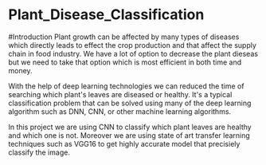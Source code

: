 # Plant_Disease_Classification
#Introduction
Plant growth can be affected by many types of diseases which directly leads to effect the crop production and that affect the supply chain in food industry. We have a lot of option to decrease the plant dieseas but we need to take that option which is most efficient in both time and money.

With the help of deep learning technologies we can reduced the time of searching which plant's leaves are diseased or healthy. It's a typical classification problem that can be solved using many of the deep learning algorithm such as DNN, CNN, or other machine learning algorithms.

In this project we are using CNN to classify which plant leaves are healthy and which one is not. Moreover we are using state of art transfer learning techniques such as VGG16 to get highly accurate model that precisiely classify the image.
